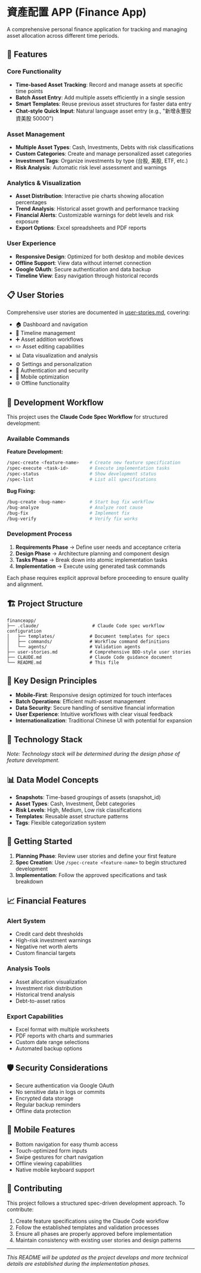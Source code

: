# 資產配置 APP (Finance App)

A comprehensive personal finance application for tracking and managing asset allocation across different time periods.

## 🌟 Features

### Core Functionality
- **Time-based Asset Tracking**: Record and manage assets at specific time points
- **Batch Asset Entry**: Add multiple assets efficiently in a single session
- **Smart Templates**: Reuse previous asset structures for faster data entry
- **Chat-style Quick Input**: Natural language asset entry (e.g., "新增永豐投資美股 50000")

### Asset Management
- **Multiple Asset Types**: Cash, Investments, Debts with risk classifications
- **Custom Categories**: Create and manage personalized asset categories
- **Investment Tags**: Organize investments by type (台股, 美股, ETF, etc.)
- **Risk Analysis**: Automatic risk level assessment and warnings

### Analytics & Visualization
- **Asset Distribution**: Interactive pie charts showing allocation percentages
- **Trend Analysis**: Historical asset growth and performance tracking
- **Financial Alerts**: Customizable warnings for debt levels and risk exposure
- **Export Options**: Excel spreadsheets and PDF reports

### User Experience
- **Responsive Design**: Optimized for both desktop and mobile devices
- **Offline Support**: View data without internet connection
- **Google OAuth**: Secure authentication and data backup
- **Timeline View**: Easy navigation through historical records

## 📋 User Stories

Comprehensive user stories are documented in [user-stories.md](./user-stories.md), covering:

- 🏠 Dashboard and navigation
- 📅 Timeline management
- ➕ Asset addition workflows
- ✏️ Asset editing capabilities
- 📊 Data visualization and analysis
- ⚙️ Settings and personalization
- 🔐 Authentication and security
- 📱 Mobile optimization
- 🌐 Offline functionality

## 🚀 Development Workflow

This project uses the **Claude Code Spec Workflow** for structured development:

### Available Commands

**Feature Development:**
```bash
/spec-create <feature-name>    # Create new feature specification
/spec-execute <task-id>        # Execute implementation tasks
/spec-status                   # Show development status
/spec-list                     # List all specifications
```

**Bug Fixing:**
```bash
/bug-create <bug-name>         # Start bug fix workflow
/bug-analyze                   # Analyze root cause
/bug-fix                       # Implement fix
/bug-verify                    # Verify fix works
```

### Development Process

1. **Requirements Phase** → Define user needs and acceptance criteria
2. **Design Phase** → Architecture planning and component design
3. **Tasks Phase** → Break down into atomic implementation tasks
4. **Implementation** → Execute using generated task commands

Each phase requires explicit approval before proceeding to ensure quality and alignment.

## 🏗️ Project Structure

```
financeapp/
├── .claude/                    # Claude Code spec workflow configuration
│   ├── templates/             # Document templates for specs
│   ├── commands/              # Workflow command definitions
│   └── agents/                # Validation agents
├── user-stories.md            # Comprehensive BDD-style user stories
├── CLAUDE.md                  # Claude Code guidance document
└── README.md                  # This file
```

## 🎯 Key Design Principles

- **Mobile-First**: Responsive design optimized for touch interfaces
- **Batch Operations**: Efficient multi-asset management
- **Data Security**: Secure handling of sensitive financial information
- **User Experience**: Intuitive workflows with clear visual feedback
- **Internationalization**: Traditional Chinese UI with potential for expansion

## 🔧 Technology Stack

*Note: Technology stack will be determined during the design phase of feature development.*

## 📊 Data Model Concepts

- **Snapshots**: Time-based groupings of assets (snapshot_id)
- **Asset Types**: Cash, Investment, Debt categories
- **Risk Levels**: High, Medium, Low risk classifications
- **Templates**: Reusable asset structure patterns
- **Tags**: Flexible categorization system

## 🚦 Getting Started

1. **Planning Phase**: Review user stories and define your first feature
2. **Spec Creation**: Use `/spec-create <feature-name>` to begin structured development
3. **Implementation**: Follow the approved specifications and task breakdown

## 📈 Financial Features

### Alert System
- Credit card debt thresholds
- High-risk investment warnings
- Negative net worth alerts
- Custom financial targets

### Analysis Tools
- Asset allocation visualization
- Investment risk distribution
- Historical trend analysis
- Debt-to-asset ratios

### Export Capabilities
- Excel format with multiple worksheets
- PDF reports with charts and summaries
- Custom date range selections
- Automated backup options

## 🛡️ Security Considerations

- Secure authentication via Google OAuth
- No sensitive data in logs or commits
- Encrypted data storage
- Regular backup reminders
- Offline data protection

## 📱 Mobile Features

- Bottom navigation for easy thumb access
- Touch-optimized form inputs
- Swipe gestures for chart navigation
- Offline viewing capabilities
- Native mobile keyboard support

## 🤝 Contributing

This project follows a structured spec-driven development approach. To contribute:

1. Create feature specifications using the Claude Code workflow
2. Follow the established templates and validation processes
3. Ensure all phases are properly approved before implementation
4. Maintain consistency with existing user stories and design patterns

---

*This README will be updated as the project develops and more technical details are established during the implementation phases.*